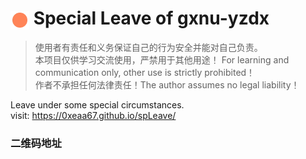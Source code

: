 # <img src="img/logo.gif" width = "30" height = "30" alt="" align=center /> Special Leave of gxnu-yzdx
>使用者有责任和义务保证自己的行为安全并能对自己负责。  
>本项目仅供学习交流使用，严禁用于其他用途！ For learning and communication only, other use is strictly prohibited！  
>作者不承担任何法律责任！The author assumes no legal liability！  
>

Leave under some special circumstances.  
visit: https://0xeaa67.github.io/spLeave/

### 二维码地址
